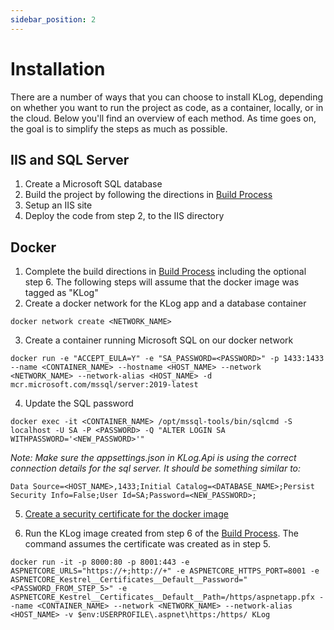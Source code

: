```yaml
---
sidebar_position: 2
---
```


# Installation

There are a number of ways that you can choose to install KLog, depending on
whether you want to run the project as code, as a container, locally, or in the
cloud. Below you'll find an overview of each method. As time goes on, the goal
is to simplify the steps as much as possible.

## IIS and SQL Server

1. Create a Microsoft SQL database
2. Build the project by following the directions in [Build Process](./build.md)
3. Setup an IIS site
4. Deploy the code from step 2, to the IIS directory

## Docker

1. Complete the build directions in [Build Process](./build.md) including the
   optional step 6. The following steps will assume that the docker image was
   tagged as "KLog"
2. Create a docker network for the KLog app and a database container

```
docker network create <NETWORK_NAME>
```

3. Create a container running Microsoft SQL on our docker network

```
docker run -e "ACCEPT_EULA=Y" -e "SA_PASSWORD=<PASSWORD>" -p 1433:1433 --name <CONTAINER_NAME> --hostname <HOST_NAME> --network <NETWORK_NAME> --network-alias <HOST_NAME> -d mcr.microsoft.com/mssql/server:2019-latest
```

4. Update the SQL password

```
docker exec -it <CONTAINER_NAME> /opt/mssql-tools/bin/sqlcmd -S localhost -U SA -P <PASSWORD> -Q "ALTER LOGIN SA WITHPASSWORD='<NEW_PASSWORD>'"
```

<em>Note: Make sure the appsettings.json in KLog.Api is using the correct
connection details for the sql server. It should be something similar to: </em>

```
Data Source=<HOST_NAME>,1433;Initial Catalog=<DATABASE_NAME>;Persist Security Info=False;User Id=SA;Password=<NEW_PASSWORD>;
```

5. [Create a security certificate for the docker image](https://github.com/dotnet/dotnet-docker/blob/main/samples/host-aspnetcore-https.md)

6. Run the KLog image created from step 6 of the [Build Process](./build.md).
   The command assumes the certificate was created as in step 5.

```
docker run -it -p 8000:80 -p 8001:443 -e ASPNETCORE_URLS="https://+;http://+" -e ASPNETCORE_HTTPS_PORT=8001 -e ASPNETCORE_Kestrel__Certificates__Default__Password="<PASSWORD_FROM_STEP_5>" -e ASPNETCORE_Kestrel__Certificates__Default__Path=/https/aspnetapp.pfx --name <CONTAINER_NAME> --network <NETWORK_NAME> --network-alias <HOST_NAME> -v $env:USERPROFILE\.aspnet\https:/https/ KLog
```
